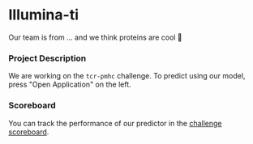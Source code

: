 # Illumina-ti

Our team is from ... and we think proteins are cool 🙌

### Project Description
We are working on the `tcr-pmhc` challenge.
To predict using our model, press "Open Application" on the left. 

### Scoreboard
You can track the performance of our predictor in the [challenge scoreboard](https://biolib.com/biohackathon/tcr-pmhc-scoreboard/).
